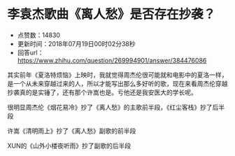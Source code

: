 # 李袁杰歌曲《离人愁》是否存在抄袭？
- 点赞数：14830
- 更新时间：2018年07月19日00时02分38秒
- 回答url：https://www.zhihu.com/question/269994901/answer/384476086
<body>
 <p data-pid="UGvIy_Yb">其实前年《夏洛特烦恼》上映时，我就觉得周杰伦很可能就和电影中的夏洛一样，是一个从未来穿越过来的人，所以才能写出那么多好听的歌，现在来看周杰伦穿越抄袭真的是实锤了，还有那个许嵩也是。亏他还是我安医大的学长呢。</p>
 <p data-pid="C1A5ZDay">很明显周杰伦《烟花易冷》抄了《离人愁》的主歌前半段，《红尘客栈》抄了后半段</p>
 <p data-pid="twoKR1xE">许嵩《清明雨上》抄了《离人愁》副歌的前半段</p>
 <p data-pid="tTO4WVdT">XUN的《山外小楼夜听雨》抄了副歌的后半段</p>
</body>